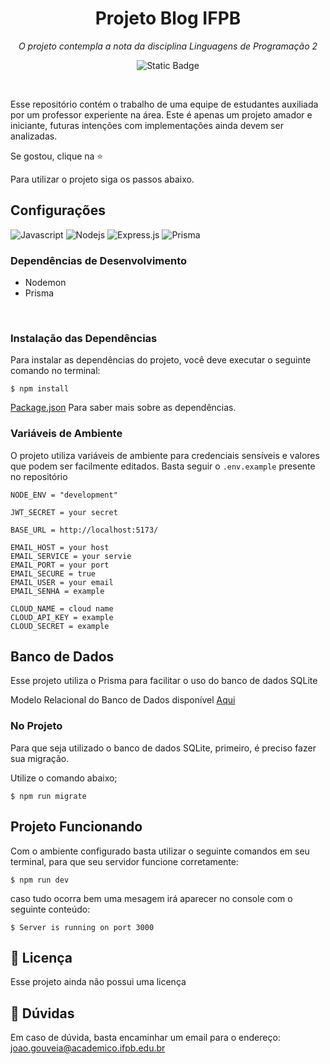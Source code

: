 <h1 align='center'>Projeto Blog IFPB</h1>

<p align="center"><i>O projeto contempla a nota da disciplina Linguagens de Programação 2</i></p>

<p align="center"><img alt="Static Badge" src="https://img.shields.io/badge/state-in_development-green"></p>
<br>

Esse repositório contém o trabalho de uma equipe de estudantes auxiliada por um professor experiente na área. Este é apenas um projeto amador e iniciante, futuras intenções com implementações ainda devem ser analizadas.

Se gostou, clique na ⭐

Para utilizar o projeto siga os passos abaixo.

## Configurações 

![Javascript](https://img.shields.io/badge/Javascript-F0DB4F?style=for-the-badge&labelColor=black&logo=javascript&logoColor=F0DB4F)
![Nodejs](https://img.shields.io/badge/Nodejs-3C873A?style=for-the-badge&labelColor=black&logo=node.js&logoColor=3C873A)
![Express.js](https://img.shields.io/badge/Express.js-000000?style=for-the-badge&logo=express&logoColor=white)
![Prisma](https://img.shields.io/badge/Prisma-f5f5f5?style=for-the-badge&logo=prisma&logoColor=black)

### Dependências de Desenvolvimento

- Nodemon
- Prisma
<br>

### Instalação das Dependências

Para instalar as dependências do projeto, você deve executar o seguinte comando no terminal:

    $ npm install

[Package.json]('https://github.com/JoaoVictorDevMeta/Blog-IFPB-ProjetoLP2-Server/blob/main/package.json') Para saber mais sobre as dependências.
<br>

### Variáveis de Ambiente

O projeto utiliza variáveis de ambiente para credenciais sensíveis e valores que podem ser facilmente editados. Basta seguir o `.env.example` presente no repositório

```env
NODE_ENV = "development"

JWT_SECRET = your secret

BASE_URL = http://localhost:5173/

EMAIL_HOST = your host
EMAIL_SERVICE = your servie
EMAIL_PORT = your port
EMAIL_SECURE = true
EMAIL_USER = your email
EMAIL_SENHA = example

CLOUD_NAME = cloud name
CLOUD_API_KEY = example
CLOUD_SECRET = example
```

## Banco de Dados

Esse projeto utiliza o Prisma para facilitar o uso do banco de dados SQLite

Modelo Relacional do Banco de Dados disponível <a href="#">Aqui</a>

### No Projeto

Para que seja utilizado o banco de dados SQLite, primeiro, é preciso fazer sua migração.

Utilize o comando abaixo;

    $ npm run migrate

## Projeto Funcionando

Com o ambiente configurado basta utilizar o seguinte comandos em seu terminal, para que seu servidor funcione corretamente:

    $ npm run dev

caso tudo ocorra bem uma mesagem irá aparecer no console com o seguinte conteúdo:

    $ Server is running on port 3000

## 📝 Licença

Esse projeto ainda não possui uma licença

## 💬 Dúvidas

Em caso de dúvida, basta encaminhar um email para o endereço: joao.gouveia@academico.ifpb.edu.br